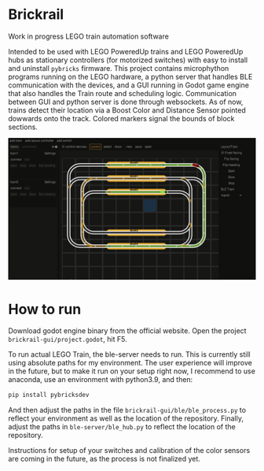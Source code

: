 # Brickrail
Work in progress LEGO train automation software

Intended to be used with LEGO PoweredUp trains and LEGO PoweredUp hubs as stationary controllers (for motorized switches) with easy to install and uninstall `pybricks` firmware.
This project contains microphython programs running on the LEGO hardware, a python server that handles BLE communication with the devices, and a GUI running in Godot game engine that also handles the Train route and scheduling logic.
Communication between GUI and python server is done through websockets.
As of now, trains detect their location via a Boost Color and Distance Sensor pointed dowwards onto the track. Colored markers signal the bounds of block sections.

![GUI screenshot](screenshot2.PNG)

# How to run
Download godot engine binary from the official website. Open the project `brickrail-gui/project.godot`, hit F5.

To run actual LEGO Train, the ble-server needs to run. This is currently still using absolute paths for my environment. The user experience will improve in the future, but to make it run on your setup right now, I recommend to use anaconda, use an environment with python3.9, and then:

```bash
pip install pybricksdev
```

And then adjust the paths in the file `brickrail-gui/ble/ble_process.py` to reflect your environment as well as the location of the repository.
Finally, adjust the paths in `ble-server/ble_hub.py` to reflect the location of the repository.

Instructions for setup of your switches and calibration of the color sensors are coming in the future, as the process is not finalized yet.
